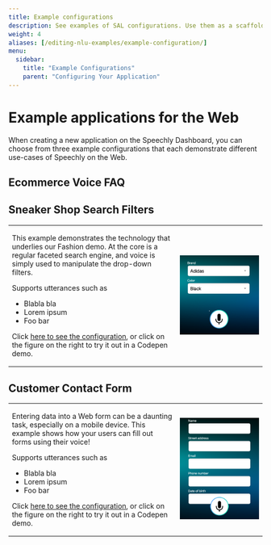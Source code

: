 ```yaml
---
title: Example configurations
description: See examples of SAL configurations. Use them as a scaffold for your application, or learn how to design your own.
weight: 4
aliases: [/editing-nlu-examples/example-configuration/]
menu:
  sidebar:
    title: "Example Configurations"
    parent: "Configuring Your Application"
---
```

# Example applications for the Web

When creating a new application on the Speechly Dashboard, you can choose from three example configurations that each demonstrate different use-cases of Speechly on the Web.

## Ecommerce Voice FAQ

## Sneaker Shop Search Filters

<table>
<tr>
<td width="66%">
<p>This example demonstrates the technology that underlies our Fashion demo. At the core is a regular faceted search engine, and voice is simply used to manipulate the drop-down filters.</p>
<p>Supports utterances such as
<ul>
<li>Blabla bla</li>
<li>Lorem ipsum</li>
<li>Foo bar</li>
</ul>
</p>
<p>
Click <a href="">here to see the configuration</a>, or click on the figure on the right to try it out in a Codepen demo.
</p>
</td>
<td><img src="sneaker-filters.png"></td>
</tr>
</table>

## Customer Contact Form

<table>
<tr>
<td width="66%">
<p>Entering data into a Web form can be a daunting task, especially on a mobile device. This example shows how your users can fill out forms using their voice!</p>
<p>Supports utterances such as
<ul>
<li>Blabla bla</li>
<li>Lorem ipsum</li>
<li>Foo bar</li>
</ul>
</p>
<p>
Click <a href="">here to see the configuration</a>, or click on the figure on the right to try it out in a Codepen demo.
</p>
</td>
<td><a href="https://codepen.io/aukkonen/pen/gORjbBp?editors=1010" target="_new"><img src="contact-form.png"></a></td>
</tr>
</table>
